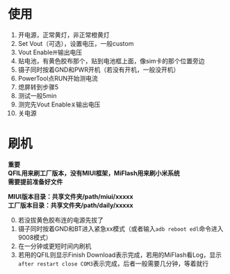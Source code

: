 # 使用
1. 开电源，正常黄灯，非正常橙黄灯
2. Set Vout（可选），设置电压，一般custom
3. Vout Enable```开```输出电压
4. 贴电池，有黄色胶布那个，贴到电池框上面，像sim卡的那个位置旁边
5. 镊子同时按着GND和PWR开机（若没有开机，一般没开机）
6. PowerTool点RUN开始测电流
7. 熄屏转到步骤5
8. 测试一般5min
9. 测完先Vout Enable```关```输出电压
10. 关电源

# 刷机
**重要**  
**QFIL用来刷工厂版本，没有MIUI框架，MiFlash用来刷小米系统**  
**需要提前准备好文件**  

**MIUI版本目录：共享文件夹/path/miui/xxxxx**  
**工厂版本目录：共享文件夹/path/daily/xxxxx**

0. 若没拔黄色胶布连的电源先拔了
1. 镊子同时按着GND和BT进入紧急xx模式（或者输入```adb reboot edl```命令进入9008模式）
2. 在一分钟或更短时间内刷机
3. 若用的QFIL则显示Finish Download表示完成，若用的MiFlash看Log，显示```after restart close COM3```表示完成，后者一般需要几分钟，等着就行
